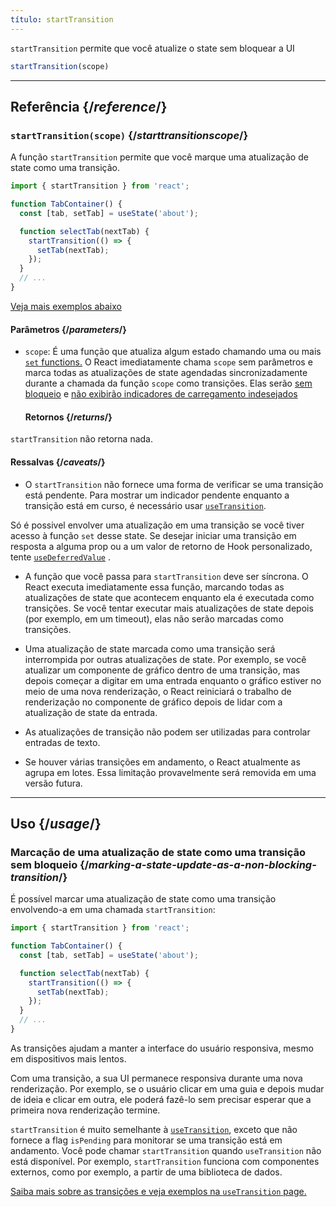 ```yaml
---
título: startTransition
---
```


<Intro>

`startTransition` permite que você atualize o state sem bloquear a UI

```js
startTransition(scope)
```

</Intro>

<InlineToc />

---

## Referência {/*reference*/}

### `startTransition(scope)` {/*starttransitionscope*/}

A função `startTransition` permite que você marque uma atualização de state como uma transição.

```js {7,9}
import { startTransition } from 'react';

function TabContainer() {
  const [tab, setTab] = useState('about');

  function selectTab(nextTab) {
    startTransition(() => {
      setTab(nextTab);
    });
  }
  // ...
}
```

[Veja mais exemplos abaixo](#usage)

#### Parâmetros {/*parameters*/}

* `scope`: É uma função que atualiza algum estado chamando uma ou mais [`set` functions.](/reference/react/useState#setstate) O React imediatamente chama `scope` sem parâmetros e marca todas as atualizações de state agendadas sincronizadamente durante a chamada da função `scope` como transições. Elas serão [sem bloqueio](/reference/react/useTransition#marking-a-state-update-as-a-non-blocking-transition) e [não exibirão indicadores de carregamento indesejados](/reference/react/useTransition#preventing-unwanted-loading-indicators)

  #### Retornos {/*returns*/}

`startTransition` não retorna nada.

#### Ressalvas {/*caveats*/}

* O `startTransition` não fornece uma forma de verificar se uma transição está pendente. Para mostrar um indicador pendente enquanto a transição está em curso, é necessário usar [`useTransition`](/reference/react/useTransition).

Só é possivel envolver uma atualização em uma transição se você tiver acesso à função `set` desse state. Se desejar iniciar uma transição em resposta a alguma prop ou a um valor de retorno de Hook personalizado, tente [`useDeferredValue`](/reference/react/useDeferredValue) .

* A função que você passa para `startTransition` deve ser síncrona. O React executa imediatamente essa função, marcando todas as atualizações de state que acontecem enquanto ela é executada como transições. Se você tentar executar mais atualizações de state depois (por exemplo, em um timeout), elas não serão marcadas como transições.

* Uma atualização de state marcada como uma transição será interrompida por outras atualizações de state. Por exemplo, se você atualizar um componente de gráfico dentro de uma transição, mas depois começar a digitar em uma entrada enquanto o gráfico estiver no meio de uma nova renderização, o React reiniciará o trabalho de renderização no componente de gráfico depois de lidar com a atualização de state da entrada.

* As atualizações de transição não podem ser utilizadas para controlar entradas de texto.

* Se houver várias transições em andamento, o React atualmente as agrupa em lotes. Essa limitação provavelmente será removida em uma versão futura.

---

## Uso {/*usage*/}

### Marcação de uma atualização de state como uma transição sem bloqueio {/*marking-a-state-update-as-a-non-blocking-transition*/}

É possível marcar uma atualização de state como uma transição envolvendo-a em uma chamada `startTransition`:

```js {7,9}
import { startTransition } from 'react';

function TabContainer() {
  const [tab, setTab] = useState('about');

  function selectTab(nextTab) {
    startTransition(() => {
      setTab(nextTab);
    });
  }
  // ...
}
```

As transições ajudam a manter a interface do usuário responsiva, mesmo em dispositivos mais lentos.

Com uma transição, a sua UI permanece responsiva durante uma nova renderização. Por exemplo, se o usuário clicar em uma guia e depois mudar de ideia e clicar em outra, ele poderá fazê-lo sem precisar esperar que a primeira nova renderização termine.

<Note>

`startTransition` é muito semelhante à [`useTransition`](/reference/react/useTransition), exceto que não fornece a flag `isPending` para monitorar se uma transição está em andamento. Você pode chamar `startTransition` quando `useTransition` não está disponível. Por exemplo, `startTransition` funciona com componentes externos, como por exemplo, a partir de uma biblioteca de dados.

[Saiba mais sobre as transições e veja exemplos na `useTransition` page.](/reference/react/useTransition)

</Note>
